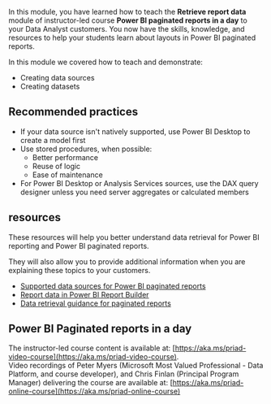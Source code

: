 In this module, you have learned how to teach the **Retrieve report data** module of instructor-led course **Power BI paginated reports in a day** to your Data Analyst customers.
You now have the skills, knowledge, and resources to help your students learn about layouts in Power BI paginated reports.

In this module we covered how to teach and demonstrate:

- Creating data sources
- Creating datasets

## Recommended practices
- If your data source isn't natively supported, use Power BI Desktop to create a model first
- Use stored procedures, when possible:
    - Better performance
    - Reuse of logic
    - Ease of maintenance
- For Power BI Desktop or Analysis Services sources, use the DAX query designer unless you need server aggregates or calculated members


## resources
These resources will help you better understand data retrieval for Power BI reporting and Power BI paginated reports.

They will also allow you to provide additional information when you are explaining these topics to your customers. 

- [Supported data sources for Power BI paginated reports](https://docs.microsoft.com/power-bi/paginated-reports-data-sources)
- [Report data in Power BI Report Builder](https://docs.microsoft.com/power-bi/report-builder-data)
- [Data retrieval guidance for paginated reports](https://docs.microsoft.com/power-bi/guidance/report-paginated-data-retrieval)

## Power BI Paginated reports in a day
The instructor-led course content is available at: [https://aka.ms/priad-video-course](https://aka.ms/priad-video-course).  
Video recordings of Peter Myers (Microsoft Most Valued Professional - Data Platform, and course developer), and Chris Finlan (Principal Program Manager) delivering the course are available at: [https://aka.ms/priad-online-course](https://aka.ms/priad-online-course)
